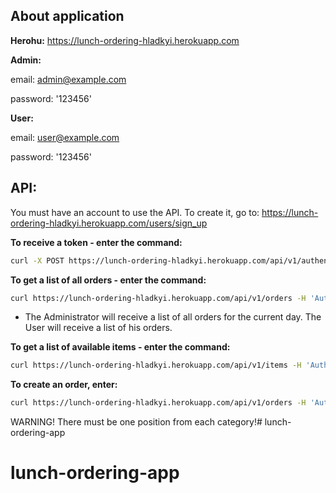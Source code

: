 ## About application

**Herohu:** https://lunch-ordering-hladkyi.herokuapp.com

**Admin:**

email: admin@example.com

password: '123456'

**User:**

email: user@example.com

password: '123456'


## API:

You must have an account to use the API. To create it, go to: https://lunch-ordering-hladkyi.herokuapp.com/users/sign_up

**To receive a token - enter the command:**
```bash
curl -X POST https://lunch-ordering-hladkyi.herokuapp.com/api/v1/authenticate -H 'content-type: multipart/form-data' -F 'email=your_email@example.com' -F 'password=your_password'
```

**To get a list of all orders - enter the command:**
```bash
curl https://lunch-ordering-hladkyi.herokuapp.com/api/v1/orders -H 'Authorization: Bearer your_token'
```
* The Administrator will receive a list of all orders for the current day. The User will receive a list of his orders.

**To get a list of available items - enter the command:**
```bash
curl https://lunch-ordering-hladkyi.herokuapp.com/api/v1/items -H 'Authorization: Bearer your_token'
```

**To create an order, enter:**
```bash
curl https://lunch-ordering-hladkyi.herokuapp.com/api/v1/orders -H 'Authorization: Bearer your_token' -d 'items_ids=1,2,3'
```

WARNING! There must be one position from each category!# lunch-ordering-app
# lunch-ordering-app
